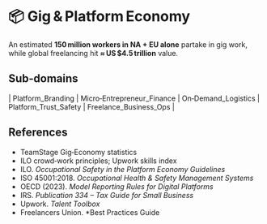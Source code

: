 # 📦 Gig & Platform Economy

An estimated **150 million workers in NA + EU alone** partake in gig work, while global freelancing hit **≈ US $4.5 trillion** value.

## Sub‑domains
| Platform_Branding 
| Micro‑Entrepreneur_Finance 
| On‑Demand_Logistics 
| Platform_Trust_Safety 
| Freelance_Business_Ops |

## References
  - TeamStage Gig‑Economy statistics 
  - ILO crowd‑work principles; Upwork skills index
  - ILO. *Occupational Safety in the Platform Economy Guidelines*
  - ISO 45001:2018. *Occupational Health & Safety Management Systems*
  - OECD (2023). *Model Reporting Rules for Digital Platforms*
  - IRS. *Publication 334 – Tax Guide for Small Business*
  - Upwork. *Talent Toolbox*
  - Freelancers Union. *Best Practices Guide